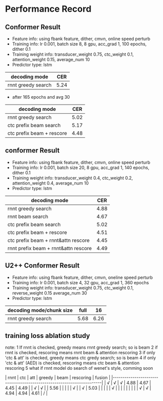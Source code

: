 # Performance Record

## Conformer Result

* Feature info: using fbank feature, dither, cmvn, online speed perturb
* Training info: lr 0.001, batch size 8, 8 gpu, acc_grad 1, 100 epochs, dither 0.1
* Training weight info: transducer_weight 0.75, ctc_weight 0.1, attention_weight 0.15, average_num 10
* Predictor type: lstm

| decoding mode             | CER   |
|---------------------------|-------|
| rnnt greedy search        | 5.24  |

* after 165 epochs and avg 30

| decoding mode             | CER   |
|---------------------------|-------|
| rnnt greedy search        | 5.02  |
| ctc prefix beam search    | 5.17  |
| ctc prefix beam + rescore | 4.48  |

## conformer Result

* Feature info: using fbank feature, dither, cmvn, online speed perturb
* Training info: lr 0.001, batch size 20, 8 gpu, acc_grad 1, 140 epochs, dither 0.1
* Training weight info: transducer_weight 0.4, ctc_weight 0.2, attention_weight 0.4, average_num 10
* Predictor type: lstm

| decoding mode                         | CER   |
|---------------------------------------|-------|
| rnnt greedy search                    | 4.88  |
| rnnt beam search                      | 4.67  |
| ctc prefix beam search                | 5.02  |
| ctc prefix beam + rescore             | 4.51  |
| ctc prefix beam + rnnt&attn rescore   | 4.45  |
| rnnt prefix beam + rnnt&attn rescore  | 4.49  |


## U2++ Conformer Result

* Feature info: using fbank feature, dither, cmvn, oneline speed perturb
* Training info: lr 0.001, batch size 4, 32 gpu, acc_grad 1, 360 epochs
* Training weight info: transducer_weight 0.75,  ctc_weight 0.1, reverse_weight 0.15  average_num 30
* Predictor type: lstm

| decoding mode/chunk size  | full  | 16    |
|---------------------------|-------|-------|
| rnnt greedy search        | 5.68  | 6.26  |

## training loss ablation study
note: 
1 If rnnt is checked, greedy means rnnt  greedy search; so is beam 
2 if rnnt is checked, rescoring means rnnt beam & attention rescoring
3 if only 'ctc & att' is checked, greedy means ctc gredy search; so is beam 
4 if only  'ctc & att' (AED)  is checked, rescoring means ctc beam & attention rescoring
5 what if rnnt model do search of wenet's style, comming soon

| rnnt | ctc | att | greedy | beam | rescoring | fusion |
|------------------------------------------------------------------------|
| √    | √   | √   |   4.88 | 4.67 |      4.45 |   4.49 |
| √    | √   |       |   5.56 |        |              |           |
| √    |       | √   |   5.03 |        |              |           |
| √    |       |       |          |         |              |           |
|        | √   | √   |   4.94 | 4.94 |      4.61 |       / |


